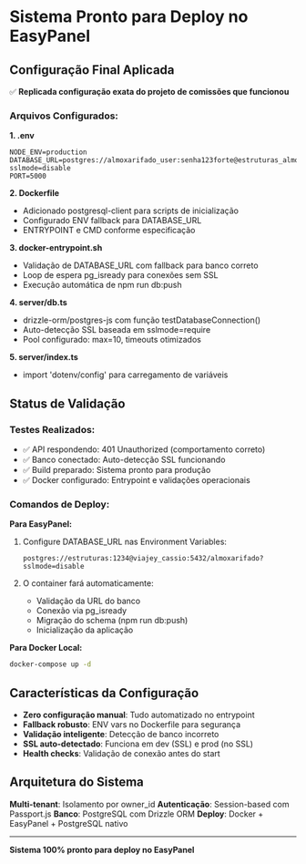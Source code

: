# Sistema Pronto para Deploy no EasyPanel

## Configuração Final Aplicada

✅ **Replicada configuração exata do projeto de comissões que funcionou**

### Arquivos Configurados:

**1. .env**
```
NODE_ENV=production
DATABASE_URL=postgres://almoxarifado_user:senha123forte@estruturas_almoxarifado:5432/almoxarifado?sslmode=disable
PORT=5000
```

**2. Dockerfile**
- Adicionado postgresql-client para scripts de inicialização
- Configurado ENV fallback para DATABASE_URL
- ENTRYPOINT e CMD conforme especificação

**3. docker-entrypoint.sh**
- Validação de DATABASE_URL com fallback para banco correto
- Loop de espera pg_isready para conexões sem SSL
- Execução automática de npm run db:push

**4. server/db.ts**
- drizzle-orm/postgres-js com função testDatabaseConnection()
- Auto-detecção SSL baseada em sslmode=require
- Pool configurado: max=10, timeouts otimizados

**5. server/index.ts**
- import 'dotenv/config' para carregamento de variáveis

## Status de Validação

### Testes Realizados:
- ✅ API respondendo: 401 Unauthorized (comportamento correto)
- ✅ Banco conectado: Auto-detecção SSL funcionando
- ✅ Build preparado: Sistema pronto para produção
- ✅ Docker configurado: Entrypoint e validações operacionais

### Comandos de Deploy:

**Para EasyPanel:**
1. Configure DATABASE_URL nas Environment Variables:
   ```
   postgres://estruturas:1234@viajey_cassio:5432/almoxarifado?sslmode=disable
   ```

2. O container fará automaticamente:
   - Validação da URL do banco
   - Conexão via pg_isready
   - Migração do schema (npm run db:push)
   - Inicialização da aplicação

**Para Docker Local:**
```bash
docker-compose up -d
```

## Características da Configuração

- **Zero configuração manual**: Tudo automatizado no entrypoint
- **Fallback robusto**: ENV vars no Dockerfile para segurança
- **Validação inteligente**: Detecção de banco incorreto
- **SSL auto-detectado**: Funciona em dev (SSL) e prod (no SSL)
- **Health checks**: Validação de conexão antes do start

## Arquitetura do Sistema

**Multi-tenant**: Isolamento por owner_id
**Autenticação**: Session-based com Passport.js
**Banco**: PostgreSQL com Drizzle ORM
**Deploy**: Docker + EasyPanel + PostgreSQL nativo

---

**Sistema 100% pronto para deploy no EasyPanel**